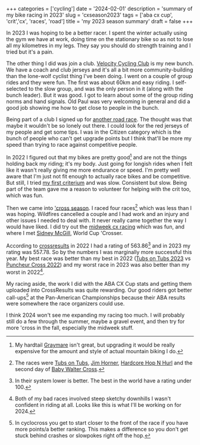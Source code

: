 +++
categories = ['cycling']
date = '2024-02-01'
description = 'summary of my bike racing in 2023'
slug = 'cxseason2023'
tags = ['aba cx cup', 'crit','cx', 'races', 'road']
title = 'my 2023 season summary'
draft = false
+++

In 2023 I was hoping to be a better racer. I spent the winter actually using the gym we have at work, doing time on the stationary bike so as not to lose all my kilometres in my legs. They say you should do strength training and I tried but it's a pain.

The other thing I did was join a club. [Velocity Cycling Club](https://velocitycyclingclub.ca) is my new bunch. We have a coach and club jerseys and it's all a bit more community-building than the lone-wolf cyclist thing I've been doing. I went on a couple of group rides and they were fun. The first was about 60km and easy riding. I self-selected to the slow group, and was the only person in it (along with the bunch leader). But it was good. I got to learn about some of the group riding norms and hand signals. Old Paul was very welcoming in general and did a good job showing me how to get close to people in the bunch.

Being part of a club I signed up for [another road race](../stiedaclassic2023/). The thought was that maybe it wouldn't be so lonely out there. I could look for the red jerseys of my people and get some tips. I was in the Citizen category which is the bunch of people who can't get upgrade points but I think that'll be more my speed than trying to race against competitive people.

In 2022 I figured out that my bikes are pretty good[^1] and are not the things holding back my riding; it's my body. Just going for longish rides when I felt like it wasn't really giving me more endurance or speed. I'm pretty well aware that I'm just not fit enough to actually race bikes and be competitive. But still, I tried [my first criterium](../velocitycrit2023/) and was slow. Consistent but slow. Being part of the team gave me a reason to volunteer for helping with the crit too, which was fun.

Then we came into ['cross season](../cross-anticipation/). I raced four races[^2] which was less than I was hoping. Wildfires cancelled a couple and I had work and an injury and other issues I needed to deal with. It never really came together the way I would have liked. I did try out the [midweek cx racing](../wnw2023/) which was fun, and where I met [Sidney McGill](https://cyclocross24.com/rider/sidney-mcgill-/), World Cup 'Crosser.

According to [crossresults](https://crossresults.com) in 2022 I had a rating of 563.86[^3] and in 2023 my rating was 557.78. So by the numbers I was marginally more successful this year. My best race was better than my best in 2022 ([Tubs on Tubs 2023](../tubsontubs2023/) vs [Puncheur Cross 2022](../puncheurcross2022/)) and my worst race in 2023 was also better than my worst in 2022[^4].

My racing aside, the work I did with the ABA CX Cup stats and getting them uploaded into CrossResults was quite rewarding. Our good riders got better call-ups[^5] at the Pan-American Championships because their ABA results were somewhere the race organizers could use.

I think 2024 won't see me expanding my racing too much. I will probably still do a few through the summer, maybe a gravel event, and then try for more 'cross in the fall, especially the midweek stuff.

[^1]: My hardtail [Graymare](../graymare/) isn't great, but upgrading it would be really expensive for the amount and style of actual mountain biking I do.
[^2]: The races were [Tubs on Tubs](../tubsontubs2023), [Jim Horner](../jimhornergrandprix2023), [Hardcore Hop N Hurl](../hopnhurl2023) and the second day of [Baby Walter Cross](../babywaltercross-2).
[^3]: In their system lower is better. The best in the world have a rating under 100.
[^4]: Both of my bad races involved steep sketchy downhills I wasn't confident in riding at all. Looks like this is what I'll be working on for 2024.
[^5]: In cyclocross you get to start closer to the front of the race if you have more points/a better ranking. This makes a difference so you don't get stuck behind crashes or slowpokes right off the hop.

